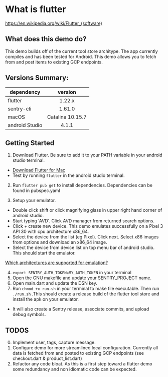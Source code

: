 
# What is flutter

https://en.wikipedia.org/wiki/Flutter_(software)

## What does this demo do?

This demo builds off of the current tool store architype. The app currently compiles and has been tested for Android. This demo allows you to fetch from and post items to existing GCP endpoints. 

## Versions Summary:

| dependency      | version           
| ------------- |:-------------:| 
| flutter      | 1.22.x  |
| sentry-cli   | 1.61.0 |
| macOS | Catalina 10.15.7      |
| android Studio | 4.1.1     |



## Getting Started
1. Download Flutter. Be sure to add it to your PATH variable in your android studio terminal.
  * [Download Flutter for Mac](https://flutter.dev/docs/get-started/install/macos)
  * Test by running ```flutter``` in the android studio terminal.

2. Run ```flutter pub get``` to install dependencies. Dependencies can be found in pubspec.yaml

3. Setup your emulator. 
  * Double click shift or click magnifying glass in upper right hand corner of android studio. 
  * Start typing 'AVD'. Click AVD manager from returned search options. 
  * Click + create new device. This demo emulates successfully on a Pixel 3 API 30 with cpu architecture x86_64.  
  * Select the device from the list (eg Pixel). Click next. Select x86 images from options and download an x86_64 image. 
  * Select the device from device list on top menu bar of android studio. This should start the emulator.
 
[Which architectures are supported for emulation?](https://flutter.dev/docs/resources/faq#what-devices-and-os-versions-does-flutter-run-on)

4.  ```export SENTRY_AUTH_TOKEN=MY_AUTH_TOKEN``` in your terminal
5. Open the GNU makefile and update your SENTRY_PROJECT name.
6. Open main.dart and update the DSN key.
7. Run ```chmod +x run.sh``` in your terminal to make file executable. Then run ```./run.sh``` .This should create a release build of the flutter tool store and install the apk on your emulator. 
 - It will also create a Sentry release, associate commits, and upload debug symbols.

## TODOS

0. Implement user, tags, capture message. 
1. Configure demo for more streamlined local configuration. Currently all data is fetched from and posted to existing GCP endpoints (see checkout.dart & product_list.dart)
2. Refactor any code bloat. As this is a first step toward a flutter demo some redundancy and non idiomatic code can be expected.


